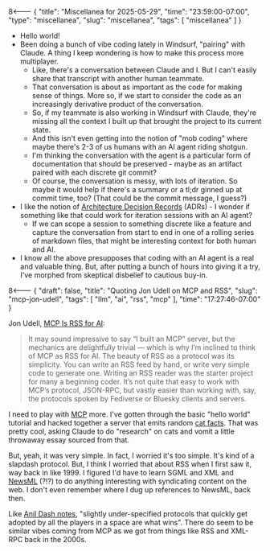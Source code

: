 8<--- { "title": "Miscellanea for 2025-05-29", "time": "23:59:00-07:00", "type": "miscellanea", "slug": "miscellanea", "tags": [ "miscellanea" ] }

- Hello world!
- Been doing a bunch of vibe coding lately in Windsurf, "pairing" with Claude. A thing I keep wondering is how to make this process more multiplayer.
	- Like, there's a conversation between Claude and I. But I can't easily share that transcript with another human teammate.
	- That conversation is about as important as the code for making sense of things. More so, if we start to consider the code as an increasingly derivative product of the conversation.
	- So, if my teammate is also working in Windsurf with Claude, they're missing all the context I built up that brought the project to its current state.
	- And this isn't even getting into the notion of "mob coding" where maybe there's 2-3 of us humans with an AI agent riding shotgun.
	- I'm thinking the conversation with the agent is a particular form of documentation that should be preserved - maybe as an artifact paired with each discrete git commit?
	- Of course, the conversation is messy, with lots of iteration. So maybe it would help if there's a summary or a tl;dr ginned up at commit time, too? (That could be the commit message, I guess?)
- I like the notion of [Architecture Decision Records](https://github.com/joelparkerhenderson/architecture-decision-record) (ADRs) - I wonder if something like that could work for iteration sessions with an AI agent? 
	- If we can scope a session to something discrete like a feature and capture the conversation from start to end in one of a rolling series of markdown files, that might be interesting context for both human and AI.
- I know all the above presupposes that coding with an AI agent is a real and valuable thing. But, after putting a bunch of hours into giving it a try, I've morphed from skeptical disbelief to cautious buy-in.

8<--- { "draft": false, "title": "Quoting Jon Udell on MCP and RSS", "slug": "mcp-jon-udell", "tags": [ "llm", "ai", "rss", "mcp" ], "time": "17:27:46-07:00" }

Jon Udell, [MCP Is RSS for AI](https://thenewstack.io/mcp-is-rss-for-ai-more-use-cases-for-model-context-protocol/):

> It may sound impressive to say “I built an MCP” server, but the mechanics are delightfully trivial — which is why I’m inclined to think of MCP as RSS for AI. The beauty of RSS as a protocol was its simplicity. You can write an RSS feed by hand, or write very simple code to generate one. Writing an RSS reader was the starter project for many a beginning coder. It’s not quite that easy to work with MCP’s protocol, JSON-RPC, but vastly easier than working with, say, the protocols spoken by Fediverse or Bluesky clients and servers.

I need to play with [MCP](https://modelcontextprotocol.io/introduction) more. I've gotten through the basic "hello world" tutorial and hacked together a server that emits random [cat facts](https://github.com/lmorchard/botpub/blob/master/bots/CatFacts/cat-facts.txt). That was pretty cool, asking Claude to do "research" on cats and vomit a little throwaway essay sourced from that.

But, yeah, it was very simple. In fact, I worried it's too simple. It's kind of a slapdash protocol. But, I think I worried that about RSS when I first saw it, way back in like 1999. I figured I'd have to learn SGML and XML and [NewsML](https://iptc.org/standards/newsml-g2/) (?!?) to do anything interesting with syndicating content on the web. I don't even remember where I dug up references to NewsML, back then. 

Like [Anil Dash notes](https://www.anildash.com/2025/05/20/mcp-web20-20/), "slightly under-specified protocols that quickly get adopted by all the players in a space are what wins". There do seem to be similar vibes coming from MCP as we got from things like RSS and XML-RPC back in the 2000s.